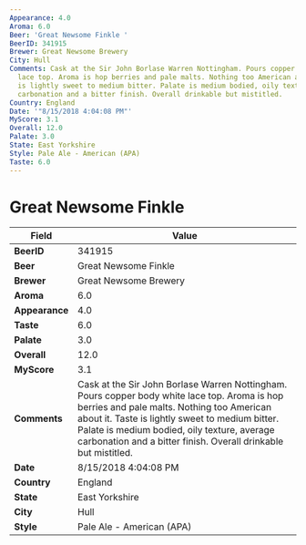 ```yaml
---
Appearance: 4.0
Aroma: 6.0
Beer: 'Great Newsome Finkle '
BeerID: 341915
Brewer: Great Newsome Brewery
City: Hull
Comments: Cask at the Sir John Borlase Warren Nottingham. Pours copper body white
  lace top. Aroma is hop berries and pale malts. Nothing too American about it. Taste
  is lightly sweet to medium bitter. Palate is medium bodied, oily texture, average
  carbonation and a bitter finish. Overall drinkable but mistitled.
Country: England
Date: '"8/15/2018 4:04:08 PM"'
MyScore: 3.1
Overall: 12.0
Palate: 3.0
State: East Yorkshire
Style: Pale Ale - American (APA)
Taste: 6.0
---
```


# Great Newsome Finkle 

| Field         | Value |
|---------------|-------|
| **BeerID** | 341915 |
| **Beer** | Great Newsome Finkle  |
| **Brewer** | Great Newsome Brewery |
| **Aroma** | 6.0 |
| **Appearance** | 4.0 |
| **Taste** | 6.0 |
| **Palate** | 3.0 |
| **Overall** | 12.0 |
| **MyScore** | 3.1 |
| **Comments** | Cask at the Sir John Borlase Warren Nottingham. Pours copper body white lace top. Aroma is hop berries and pale malts. Nothing too American about it. Taste is lightly sweet to medium bitter. Palate is medium bodied, oily texture, average carbonation and a bitter finish. Overall drinkable but mistitled. |
| **Date** | 8/15/2018 4:04:08 PM |
| **Country** | England |
| **State** | East Yorkshire |
| **City** | Hull |
| **Style** | Pale Ale - American (APA) |
